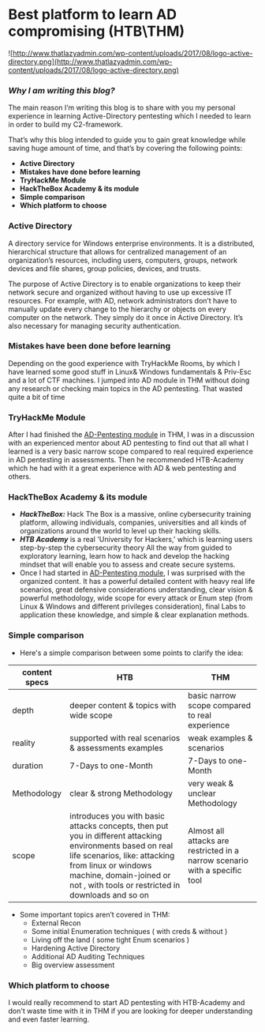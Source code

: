 # Best platform to learn AD compromising (HTB\THM)

![http://www.thatlazyadmin.com/wp-content/uploads/2017/08/logo-active-directory.png](http://www.thatlazyadmin.com/wp-content/uploads/2017/08/logo-active-directory.png)

### ***Why I am writing this blog?***

The main reason I’m writing this blog is to share with you my personal experience in learning Active-Directory pentesting which I needed to learn in order to build my C2-framework.

 That’s why this blog intended to guide you to gain great knowledge while saving huge amount of time, and that’s by covering the following points:

- **Active Directory**
- **Mistakes have done before learning**
- **TryHackMe Module**
- **HackTheBox Academy & its module**
- **Simple comparison**
- **Which platform to choose**

### Active Directory

A directory service for Windows enterprise environments. It is a distributed, hierarchical structure that allows for centralized management of an organization’s resources, including users, computers, groups, network devices and file shares, group policies, devices, and trusts.

The purpose of Active Directory is to enable organizations to keep their network secure and organized without having to use up excessive IT resources. For example, with AD, network administrators don’t have to manually update every change to the hierarchy or objects on every computer on the network. They simply do it once in Active Directory. It’s also necessary for managing security authentication.

### **Mistakes have been done before learning**

Depending on the good experience with TryHackMe Rooms, by which I have learned some good stuff in Linux& Windows fundamentals & Priv-Esc and a lot of CTF machines. I jumped into AD module in THM without doing any research  or checking main topics in the AD pentesting. That wasted quite a bit of time

### **TryHackMe Module**

After I had finished the [AD-Pentesting module](https://tryhackme.com/module/hacking-active-directory) in THM, I was in a discussion with an experienced mentor about AD pentesting to find out that all what I learned is a very basic narrow scope compared to real required experience in AD pentesting in assessments. Then he recommended HTB-Academy which he had with it a great experience with AD & web pentesting and others.

### **HackTheBox Academy & its module**

- ***HackTheBox:*** Hack The Box is a massive, online cybersecurity training platform, allowing individuals, companies, universities and all kinds of organizations around the world to level up their hacking skills.
- ***HTB Academy*** is a real 'University for Hackers,' which is learning users step-by-step the cybersecurity theory All the way from guided to exploratory learning, learn how to hack and develop the hacking mindset that will enable you to assess and create secure systems.
- Once I had started in [AD-Pentesting module](https://academy.hackthebox.com/module/details/143), I was surprised with the organized content. It has a powerful detailed content with heavy real life scenarios, great defensive considerations understanding, clear vision & powerful methodology, wide scope for every attack or Enum step (from Linux & Windows and different privileges consideration), final Labs to application these knowledge, and simple & clear explanation methods.

### **Simple comparison**

- Here's a simple comparison between some points to clarify the idea:

| content specs  |                            HTB |                        THM |
| --- | --- | --- |
| depth | deeper content & topics with wide scope | basic narrow scope compared to real experience |
| reality | supported with real scenarios & assessments examples | weak examples & scenarios |
| duration | 7-Days to one-Month | 7-Days to one-Month |
| Methodology | clear & strong Methodology | very weak & unclear Methodology |
| scope | introduces you with basic attacks concepts, then put you in different attacking environments based on real life scenarios, like: attacking from linux or windows machine, domain-joined or not , with tools or restricted in downloads and so on | Almost all attacks are restricted in a narrow scenario with a specific tool |
- Some important topics aren’t covered in THM:
    - External Recon
    - Some initial Enumeration techniques ( with creds & without )
    - Living off the land ( some tight Enum scenarios )
    - Hardening Active Directory
    - Additional AD Auditing Techniques
    - Big overview assessment

### **Which platform to choose**

I would really recommend to start AD pentesting with HTB-Academy and don't waste time with it in THM if you are looking for deeper understanding and even faster learning.